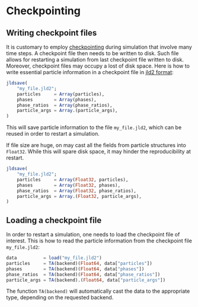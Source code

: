 # Checkpointing

## Writing checkpoint files

It is customary to employ [checkpointing](https://en.wikipedia.org/wiki/Application_checkpointing) during simulation that involve many time steps. A checkpoint file then needs to be written to disk. Such file allows for restarting a simulation from last checkpoint file written to disk.
Moreover, checkpoint files may occupy a lost of disk space. Here is how to write essential particle information in a checkpoint file in [jld2 format](https://github.com/JuliaIO/JLD2.jl):

```julia
jldsave(
    "my_file.jld2"; 
    particles     = Array(particles), 
    phases        = Array(phases), 
    phase_ratios  = Array(phase_ratios), 
    particle_args = Array.(particle_args),
)
```
This will save particle information to the file `my_file.jld2`, which can be reused in order to restart a simulation.

If file size are huge, on may cast all the fields from particle structures into `Float32`. While this will spare disk space, it may hinder the reproducibility at restart. 

```julia
jldsave(
    "my_file.jld2"; 
    particles     = Array(Float32, particles), 
    phases        = Array(Float32, phases), 
    phase_ratios  = Array(Float32, phase_ratios), 
    particle_args = Array.(Float32, particle_args),
)
```

## Loading a checkpoint file

In order to restart a simulation, one needs to load the checkpoint file of interest. This is how to read the particle information from the checkpoint file `my_file.jld2`:

```julia
data          = load("my_file.jld2")
particles     = TA(backend)(Float64, data["particles"])
phases        = TA(backend)(Float64, data["phases"])
phase_ratios  = TA(backend)(Float64, data["phase_ratios"])
particle_args = TA(backend).(Float64, data["particle_args"])
```
The function `TA(backend)` will automatically cast the data to the appropriate type, depending on the requested backend.  
